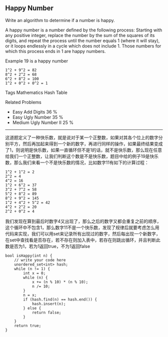## Happy Number  ##

Write an algorithm to determine if a number is happy.

A happy number is a number defined by the following process: Starting with any positive integer, replace the number by the sum of the squares of its digits, and repeat the process until the number equals 1 (where it will stay), or it loops endlessly in a cycle which does not include 1. Those numbers for which this process ends in 1 are happy numbers.

Example
19 is a happy number

	1^2 + 9^2 = 82
	8^2 + 2^2 = 68
	6^2 + 8^2 = 100
	1^2 + 0^2 + 0^2 = 1
Tags 
Mathematics Hash Table

Related Problems 

- Easy Add Digits 36 %
- Easy Ugly Number 35 %
- Medium Ugly Number II 25 %

----------
这道题定义了一种快乐数，就是说对于某一个正整数，如果对其各个位上的数字分别平方，然后再加起来得到一个新的数字，再进行同样的操作，如果最终结果变成了1，则说明是快乐数，如果一直循环但不是1的话，就不是快乐数，那么现在任意给我们一个正整数，让我们判断这个数是不是快乐数，题目中给的例子19是快乐数，那么我们来看一个不是快乐数的情况，比如数字11有如下的计算过程：

	1^2 + 1^2 = 2
	2^2 = 4
	4^2 = 16
	1^2 + 6^2 = 37
	3^2 + 7^2 = 58
	5^2 + 8^2 = 89
	8^2 + 9^2 = 145
	1^2 + 4^2 + 5^2 = 42
	4^2 + 2^2 = 20
	2^2 + 0^2 = 4
我们发现在算到最后时数字4又出现了，那么之后的数字又都会重复之前的顺序，这个循环中不包含1，那么数字11不是一个快乐数，发现了规律后就要考虑怎么用代码来实现，我们可以用set来记录所有出现过的数字，然后每出现一个新数字，在set中查找看是否存在，若不存在则加入表中，若存在则跳出循环，并且判断此数是否为1，若为1返回true，不为1返回false

	bool isHappy(int n) {
	    // write your code here
	    unordered_set<int> hash;
	    while (n != 1) {
	        int x = 0;
	        while (n) {
	            x += (n % 10) * (n % 10);
	            n /= 10;
	        }
	        n = x;
	        if (hash.find(n) == hash.end()) {
	            hash.insert(n);
	        } else {
	            return false;
	        }
	    }
	    return true;
	}